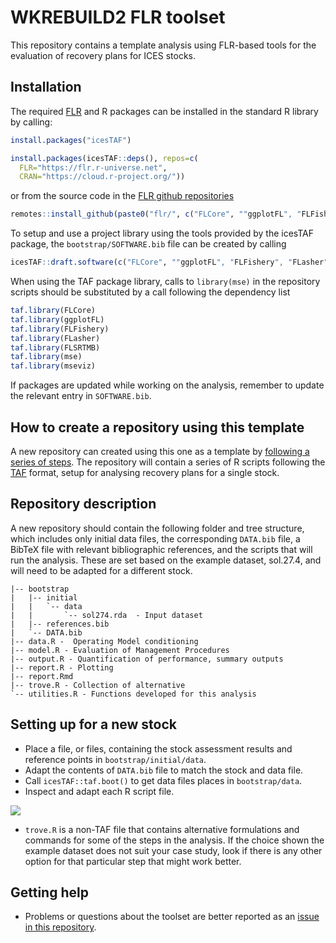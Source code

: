# WKREBUILD2 FLR toolset

This repository contains a template analysis using FLR-based tools for the evaluation of recovery plans for ICES stocks.

## Installation

The required [FLR](https:://flr-project.org) and R packages can be installed in the standard R library by calling:

``` r
install.packages("icesTAF")

install.packages(icesTAF::deps(), repos=c(
  FLR="https://flr.r-universe.net",
  CRAN="https://cloud.r-project.org/"))
```

or from the source code in the [FLR github repositories](https://github.com/flr)

```r
remotes::install_github(paste0("flr/", c("FLCore", ""ggplotFL", "FLFishery", "FLasher", "FLSRTMB", "mse", "mseviz")))
```

To setup and use a project library using the tools provided by the icesTAF package, the `bootstrap/SOFTWARE.bib` file can be created by calling

```r
icesTAF::draft.software(c("FLCore", ""ggplotFL", "FLFishery", "FLasher", "FLSRTMB", "mse", "mseviz"))
```

When using the TAF package library, calls to `library(mse)` in the repository scripts should be substituted by a call following the dependency list

```r
taf.library(FLCore)
taf.library(ggplotFL)
taf.library(FLFishery)
taf.library(FLasher)
taf.library(FLSRTMB)
taf.library(mse)
taf.library(mseviz)
```

If packages are updated while working on the analysis, remember to update the relevant entry in `SOFTWARE.bib`.

## How to create a repository using this template

A new repository can created using this one as a template by [following a series of steps](https://docs.github.com/en/repositories/creating-and-managing-repositories/creating-a-repository-from-a-template). The repository will contain a series of R scripts following the [TAF](https://www.ices.dk/data/assessment-tools/Pages/transparent-assessment-framework.aspx) format, setup for analysing recovery plans for a single stock.

## Repository description

A new repository should contain the following folder and tree structure, which includes only initial data files, the corresponding `DATA.bib` file, a BibTeX file with relevant bibliographic references, and the scripts that will run the analysis. These are set based on the example dataset, sol.27.4, and will need to be adapted for a different stock.

```
|-- bootstrap
|   |-- initial
|   |   `-- data
|   |       `-- sol274.rda  - Input dataset
|   |-- references.bib
|   `-- DATA.bib
|-- data.R -  Operating Model conditioning
|-- model.R - Evaluation of Management Procedures
|-- output.R - Quantification of performance, summary outputs
|-- report.R - Plotting
|-- report.Rmd
|-- trove.R - Collection of alternative
`-- utilities.R - Functions developed for this analysis
```

## Setting up for a new stock

- Place a file, or files, containing the stock assessment results and reference points in `bootstrap/initial/data`.
- Adapt the contents of `DATA.bib` file to match the stock and data file.
- Call `icesTAF::taf.boot()` to get data files places in `bootstrap/data`.
- Inspect and adapt each R script file.

![](https://user-images.githubusercontent.com/1029847/249617706-e37724ad-f4a8-47d6-a481-c115cefd8b3b.png)

- `trove.R` is a non-TAF file that contains alternative formulations and commands for some of the steps in the analysis. If the choice shown the example dataset does not suit your case study, look if there is any other option for that particular step that might work better.

## Getting help

- Problems or questions about the toolset are better reported as an [issue in this repository](https://github.com/iagomosqueira/WKREBUILD_toolset/issues).
